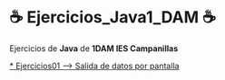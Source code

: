 # :coffee: Ejercicios_Java1_DAM :coffee:

Ejercicios de **Java** de **1DAM IES Campanillas**

[* Ejercicios01 --> Salida de datos por pantalla](Ejercicios01)

